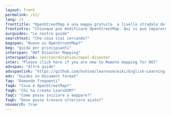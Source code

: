 ```yaml
---
layout: front
permalink: /it/
lang: it
fronttitle: "OpenStreetMap è una mappa gratuita  a livello stradale del mondo, creata da una comunità sempre crescente di mappatori."
frontintro: "Chiunque può modificare OpenStreetMap. Qui si può imparare come LearnOSM vi fornisce guide passo-dopo-passo facili da capire per iniziare a contribuire ad OpenStreetMap e per utilizzare OpenStreetMap ed i suoi dati. Se siete interessati ad organizzare un workshop su OpenStreetMap, date una occhiata alle risorse per istruttori di LearnOSM."
ourguides: "Le nostre guide"
searchtext: "Che cosa stai cercando?"
begspan: "Nuovo su OpenStreetMap?"
beg: "guida per principianti"
interspan: "HOT Disaster Mapping"
interspanlink: /en/coordination/nepal-disaster
inter: "Please click here if you are new to Remote mapping for HOT"
advspan: "Altre guide"
advspanlink: "https://github.com/hotosm/learnosm/wiki/English-Learning-Guides"
adv: "Guides in Document format"
faq: "Domande frequenti"
faqA: "Cosa è OpenStreetMap?"
faqB: "Chi ha creato LearnOSM?"
faqC: "Come posso iniziare a mappare?"
faqD: "Dove posso trovare ulteriore aiuto?"
nosearch: true
---
```

